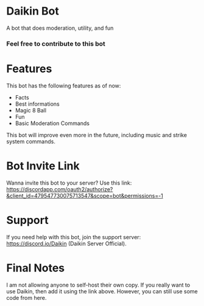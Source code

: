 # Daikin Bot
A bot that does moderation, utility, and fun

### Feel free to contribute to this bot

# Features
This bot has the following features as of now:
  * Facts
  * Best informations
  * Magic 8 Ball
  * Fun
  * Basic Moderation Commands

This bot will improve even more in the future, including music and strike system commands.

# Bot Invite Link
Wanna invite this bot to your server? Use this link: https://discordapp.com/oauth2/authorize?&client_id=479547730075713547&scope=bot&permissions=-1

# Support
If you need help with this bot, join the support server: https://discord.io/Daikin (Daikin Server Official).

# Final Notes
I am not allowing anyone to self-host their own copy. If you really want to use Daikin, then add it using the link above. However, you can still use some code from here.
